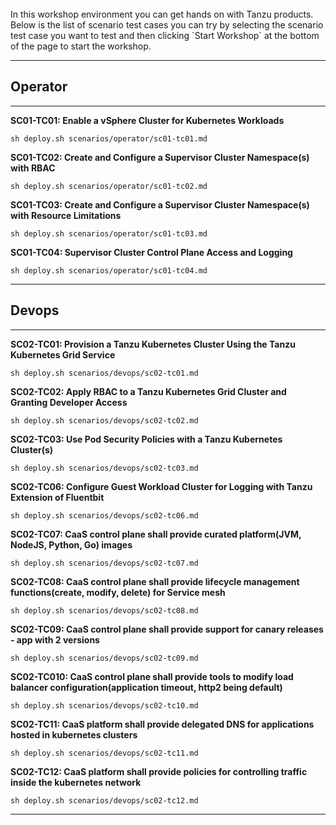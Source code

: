 <br/>
In this workshop environment you can get hands on with Tanzu products. Below is the list of scenario test cases you can try by selecting the scenario test case you want to test and then clicking `Start Workshop` at the bottom of the page to start the workshop.

-----------------------------------------------

## Operator

-----------------------------------------------

**SC01-TC01: Enable a vSphere Cluster for Kubernetes Workloads**

```execute
sh deploy.sh scenarios/operator/sc01-tc01.md
```

**SC01-TC02: Create and Configure a Supervisor Cluster Namespace(s) with RBAC**

```execute
sh deploy.sh scenarios/operator/sc01-tc02.md
```

**SC01-TC03: Create and Configure a Supervisor Cluster Namespace(s) with Resource Limitations**

```execute
sh deploy.sh scenarios/operator/sc01-tc03.md
```

**SC01-TC04: Supervisor Cluster Control Plane Access and Logging**

```execute
sh deploy.sh scenarios/operator/sc01-tc04.md
```

-----------------------------------------------

## Devops

-----------------------------------------------

**SC02-TC01: Provision a Tanzu Kubernetes Cluster Using the Tanzu Kubernetes Grid Service**

```execute
sh deploy.sh scenarios/devops/sc02-tc01.md
```

**SC02-TC02: Apply RBAC to a Tanzu Kubernetes Grid Cluster and Granting Developer Access**

```execute
sh deploy.sh scenarios/devops/sc02-tc02.md
```

**SC02-TC03: Use Pod Security Policies with a Tanzu Kubernetes Cluster(s)**

```execute
sh deploy.sh scenarios/devops/sc02-tc03.md
```

**SC02-TC06: Configure Guest Workload Cluster for Logging with Tanzu Extension of Fluentbit**

```execute
sh deploy.sh scenarios/devops/sc02-tc06.md
```

**SC02-TC07: CaaS control plane shall provide curated platform(JVM, NodeJS, Python, Go) images**

```execute
sh deploy.sh scenarios/devops/sc02-tc07.md
```

**SC02-TC08: CaaS control plane shall provide lifecycle management functions(create, modify, delete) for Service mesh**

```execute
sh deploy.sh scenarios/devops/sc02-tc08.md
```

**SC02-TC09: CaaS control plane shall provide support for canary releases - app with 2 versions**

```execute
sh deploy.sh scenarios/devops/sc02-tc09.md
```

**SC02-TC010: CaaS control plane shall provide tools to modify load balancer configuration(application timeout, http2 being default)**

```execute
sh deploy.sh scenarios/devops/sc02-tc10.md
```

**SC02-TC11: CaaS platform shall provide delegated DNS for applications hosted in kubernetes clusters**

```execute
sh deploy.sh scenarios/devops/sc02-tc11.md
```

**SC02-TC12: CaaS platform shall provide policies for controlling traffic inside the kubernetes network**

```execute
sh deploy.sh scenarios/devops/sc02-tc12.md
```

-----------------------------------------------
<br/>